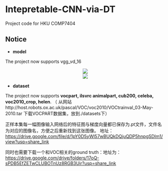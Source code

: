 # Intepretable-CNN-via-DT
Project code for HKU COMP7404

## Notice
- **model**

The project now supports vgg_vd_16
<div align=center><img src="https://github.com/ZO1DB3RG/Intepretable-CNN-via-DT/tree/main/blob/plot/Picture4.png"/></div>
<div align=center><img src="https://github.com/ZO1DB3RG/Intepretable-CNN-via-DT/tree/main/blob/plot/output1.png"/></div>



- **dataset**

The project now supports **vocpart, ilsvrc animalpart, cub200, 
                         celeba, voc2010_crop, helen**.
（
从网站http://host.robots.ox.ac.uk/pascal/VOC/voc2010/VOCtrainval_03-May-2010.tar
    下载VOCPART数据集，放到./datasets下）
    
    
正样本集每一幅图像输入网络后的特征图与梯度向量都已保存为.pt文件，文件名为对应的图像名，方便之后重新找到这张图像。
地址：https://drive.google.com/file/d/1pY0D5yWl57wBUQkDQjuQDP5hnpgSDlm1/view?usp=share_link

同时也需要下载一个和VOC相关的ground truth：地址为：https://drive.google.com/drive/folders/17oQ-sPDB5EfZETwCLUBOTnUz8RGB3Uir?usp=share_link
